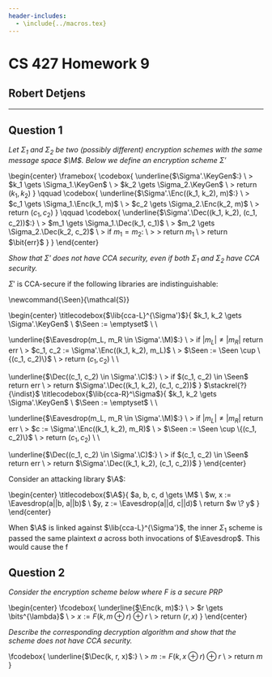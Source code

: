```yaml
---
header-includes:
  - \include{../macros.tex}
---
```


# CS 427 Homework 9

## Robert Detjens

---

## Question 1

*Let $\Sigma_1$ and $\Sigma_2$ be two (possibly different) encryption schemes with the same message space $\M$. Below we define an encryption scheme $\Sigma'$*

\begin{center}
\framebox{
  \codebox{
        \underline{$\Sigma'.\KeyGen$:} \\
        \> $k_1 \gets \Sigma_1.\KeyGen$ \\
        \> $k_2 \gets \Sigma_2.\KeyGen$ \\
        \> return $(k_1, k_2)$
    }
    \qquad
    \codebox{
        \underline{$\Sigma'.\Enc((k_1, k_2), m)$:} \\
        \> $c_1 \gets \Sigma_1.\Enc(k_1, m)$ \\
        \> $c_2 \gets \Sigma_2.\Enc(k_2, m)$ \\
        \> return $(c_1, c_2)$
    }
    \qquad
    \codebox{
        \underline{$\Sigma'.\Dec((k_1, k_2), (c_1, c_2))$:} \\
        \> $m_1 \gets \Sigma_1.\Dec(k_1, c_1)$ \\
        \> $m_2 \gets \Sigma_2.\Dec(k_2, c_2)$ \\
        \> if $m_1 = m_2$: \\
        \> \> return $m_1$ \\
        \> return $\bit{err}$
    }
}
\end{center}

*Show that $\Sigma'$ does not have CCA security, even if both $\Sigma_1$ and $\Sigma_2$ have CCA security.*

$\Sigma'$ is CCA-secure if the following libraries are indistinguishable:

\newcommand{\Seen}{\mathcal{S}}

\begin{center}
\titlecodebox{$\lib{cca-L}^{\Sigma'}$}{
  $k_1, k_2 \gets \Sigma'.\KeyGen$ \\
  $\Seen := \emptyset$ \\
  \\

  \underline{$\Eavesdrop(m_L, m_R \in \Sigma'.\M)$:} \\
  \> if $|m_L| \ne |m_R|$ return err \\
  \> $c_1, c_2 := \Sigma'.\Enc((k_1, k_2), m_L)$ \\
  \> $\Seen := \Seen \cup \{(c_1, c_2)\}$ \\
  \> return $(c_1, c_2)$ \\
  \\

  \underline{$\Dec((c_1, c_2) \in \Sigma'.\C)$:} \\
  \> if $(c_1, c_2) \in \Seen$ return err \\
  \> return $\Sigma'.\Dec((k_1, k_2), (c_1, c_2))$
}
$\stackrel{?}{\indist}$
\titlecodebox{$\lib{cca-R}^\Sigma$}{
  $k_1, k_2 \gets \Sigma'.\KeyGen$ \\
  $\Seen := \emptyset$ \\
  \\

  \underline{$\Eavesdrop(m_L, m_R \in \Sigma'.\M)$:} \\
  \> if $|m_L| \ne |m_R|$ return err \\
  \> $c := \Sigma'.\Enc((k_1, k_2), m_R)$ \\
  \> $\Seen := \Seen \cup \{(c_1, c_2)\}$ \\
  \> return $(c_1, c_2)$ \\
  \\

  \underline{$\Dec((c_1, c_2) \in \Sigma'.\C)$:} \\
  \> if $(c_1, c_2) \in \Seen$ return err \\
  \> return $\Sigma'.\Dec((k_1, k_2), (c_1, c_2))$
}
\end{center}

Consider an attacking library $\A$:

\begin{center}
\titlecodebox{$\A$}{
  $a, b, c, d \gets \M$ \\
  $w, x := \Eavesdrop(a||b, a||b)$ \\
  $y, z := \Eavesdrop(a||d, c||d)$ \\
  return $w \? y$
}
\end{center}

When $\A$ is linked against $\lib{cca-L}^{\Sigma'}$, the inner $\Sigma_1$ scheme is passed the same plaintext $a$ across both invocations of $\Eavesdrop$. This would cause the f


## Question 2

*Consider the encryption scheme below where $F$ is a secure PRP*

\begin{center}
\fcodebox{
  \underline{$\Enc(k, m)$:} \\
  \> $r \gets \bits^{\lambda}$ \\
  \> $x := F(k, m \oplus r) \oplus r$ \\
  \> return $(r, x)$
}
\end{center}

*Describe the corresponding decryption algorithm and show that the scheme does not have CCA security.*

\fcodebox{
  \underline{$\Dec(k, r, x)$:} \\
  \> $m := F(k, x \oplus r) \oplus r$ \\
  \> return $m$
}
